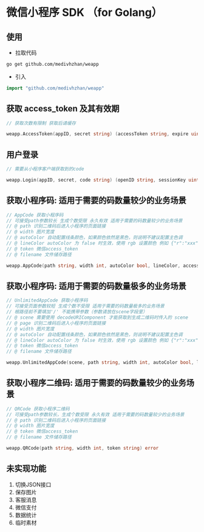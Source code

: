 # 微信小程序 SDK （for Golang）

## 使用

- 拉取代码

```sh
go get github.com/medivhzhan/weapp
```

- 引入

```go
import "github.com/medivhzhan/weapp"
```

## 获取 access_token 及其有效期

```go
// 获取次数有限制 获取后请缓存

weapp.AccessToken(appID, secret string) (accessToken string, expire uint, err error)

```

## 用户登录

```go
// 需要从小程序客户端获取到的code

weapp.Login(appID, secret, code string) (openID string, sessionKey uint, err error)

```

## 获取小程序码: 适用于需要的码数量较少的业务场景

```go
// AppCode 获取小程序码
// 可接受path参数较长 生成个数受限 永久有效 适用于需要的码数量较少的业务场景
// @ path 识别二维码后进入小程序的页面链接
// @ width 图片宽度
// @ autoColor 自动配置线条颜色，如果颜色依然是黑色，则说明不建议配置主色调
// @ lineColor autoColor 为 false 时生效，使用 rgb 设置颜色 例如 {"r":"xxx","g":"xxx","b":"xxx"},十进制表示
// @ token 微信access_token
// @ filename 文件储存路径

weapp.AppCode(path string, width int, autoColor bool, lineColor, accessToken, filename string) error

```

## 获取小程序码: 适用于需要的码数量极多的业务场景

```go
// UnlimitedAppCode 获取小程序码
// 可接受页面参数较短 生成个数不受限 适用于需要的码数量极多的业务场景
// 根路径前不要填加'/' 不能携带参数（参数请放在scene字段里）
// @ scene 需要使用 decodeURIComponent 才能获取到生成二维码时传入的 scene
// @ page 识别二维码后进入小程序的页面链接
// @ width 图片宽度
// @ autoColor 自动配置线条颜色，如果颜色依然是黑色，则说明不建议配置主色调
// @ lineColor autoColor 为 false 时生效，使用 rgb 设置颜色 例如 {"r":"xxx","g":"xxx","b":"xxx"},十进制表示
// @ token 微信access_token
// @ filename 文件储存路径

weapp.UnlimitedAppCode(scene, path string, width int, autoColor bool, lineColor, accessToken string) error

```

## 获取小程序二维码: 适用于需要的码数量较少的业务场景

```go
// QRCode 获取小程序二维码
// 可接受path参数较长，生成个数受限 永久有效 适用于需要的码数量较少的业务场景
// @ path 识别二维码后进入小程序的页面链接
// @ width 图片宽度
// @ token 微信access_token
// @ filename 文件储存路径

weapp.QRCode(path string, width int, token string) error

```

## 未实现功能

1. 切换JSON接口
1. 保存图片
1. 客服消息
1. 微信支付
1. 数据统计
1. 临时素材
